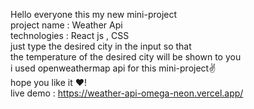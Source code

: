 Hello everyone this my new mini-project <br />
project name : Weather Api <br />
technologies : React js , CSS <br />
just type the desired city in the input so that <br />
the temperature of the desired city will be shown to you <br />
i used openweathermap api for this mini-project✌ <br />
hope you like it ❤! <br />
live demo : https://weather-api-omega-neon.vercel.app/
